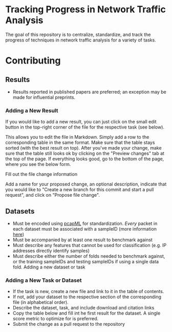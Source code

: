 # Tracking Progress in Network Traffic Analysis

The goal of this repository is to centralize, standardize, and track the progress of techniques in network traffic analysis for a variety of tasks.

# Contributing

## Results  

* Results reported in published papers are preferred; an exception may be made for influential preprints.

### Adding a New Result

If you would like to add a new result, you can just click on the small edit button in the top-right corner of the file for the respective task (see below).

This allows you to edit the file in Markdown. Simply add a row to the corresponding table in the same format. Make sure that the table stays sorted (with the best result on top). After you've made your change, make sure that the table still looks ok by clicking on the "Preview changes" tab at the top of the page. If everything looks good, go to the bottom of the page, where you see the below form.

Fill out the file change information

Add a name for your proposed change, an optional description, indicate that you would like to "Create a new branch for this commit and start a pull request", and click on "Propose file change".

## Datasets

* Must be encoded using [pcapML](https://github.com/nprint/pcapml) for standardization. *Every* packet in each dataset must be associated with a sampleID (more information [here](https://nprint.github.io/pcapml_walk.html))
* Must be accompanied by at least one result to benchmark against
* Must describe any features that cannot be used for classification (e.g. IP addresses directly identify samples)
* Must describe either the number of folds needed to benchmark against, or the training sampleIDs and testing sampleIDs if using a single data fold.
Adding a new dataset or task


### Adding a New Task or Dataset

* If the task is new, create a new file and link to it in the table of contents.
* If not, add your dataset to the respective section of the corresponding file (in alphabetical order).
* Describe the dataset, task, and include download and citation links
* Copy the table below and fill int he first result for the dataset. A single score metric to optimize for is preferred.
* Submit the change as a pull request to the repository
